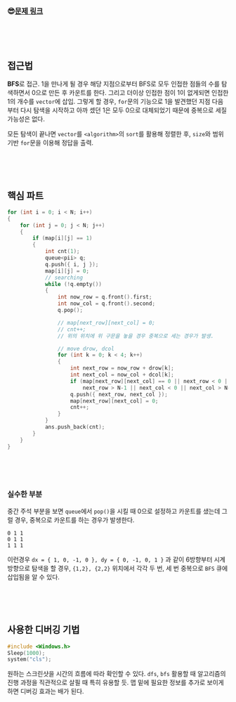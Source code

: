 

### &#128526;[문제 링크](https://www.acmicpc.net/problem/2667)

<br>

<br>

<br>

## 접근법

**BFS**로 접근. 1을 만나게 될 경우 해당 지점으로부터 BFS로 모두 인접한 점들의 수를 탐색하면서 0으로 만든 후 카운트를 한다. 그리고 더이상 인접한 점이 1이 없게되면 인접한 1의 개수를  `vector`에 삽입. 그렇게 할 경우, `for`문의 기능으로 1을 발견했던 지점 다음부터 다시 탐색을 시작하고 아까 셌던 1은 모두 0으로 대체되었기 때문에 중복으로 세질 가능성은 없다.

모든 탐색이 끝나면 `vector`를 `<algorithm>`의 `sort`를 활용해 정렬한 후, `size`와 범위기반 `for`문을 이용해 정답을 출력.

<br>

<br>

<br>

## 핵심 파트

```C++
for (int i = 0; i < N; i++)
{
    for (int j = 0; j < N; j++)
    {
        if (map[i][j] == 1)
        {
            int cnt(1);
            queue<pii> q;
            q.push({ i, j });
            map[i][j] = 0;
            // searching
            while (!q.empty())
            {
                int now_row = q.front().first;
                int now_col = q.front().second;
                q.pop();

                // map[next_row][next_col] = 0;
				// cnt++;
                // 위의 위치에 위 구문을 놓을 경우 중복으로 세는 경우가 발생.

                // move drow, dcol
                for (int k = 0; k < 4; k++) 
                {
                    int next_row = now_row + drow[k];
                    int next_col = now_col + dcol[k];
                    if (map[next_row][next_col] == 0 || next_row < 0 || 
                        next_row > N-1 || next_col < 0 || next_col > N-1) continue;
                    q.push({ next_row, next_col });
                    map[next_row][next_col] = 0;
                    cnt++;
                }
            }
            ans.push_back(cnt);
        }
    }
}
```

<br>

<br>

<br>

### 실수한 부분

중간 주석 부분을 보면 `queue`에서 `pop()`을 시킬 때 0으로 설정하고 카운트를 샜는데 그럴 경우, 중복으로 카운트를 하는 경우가 발생한다.

```
0 1 1
0 1 1
1 1 1
```

이런경우 `dx = { 1, 0, -1, 0 }, dy = { 0, -1, 0, 1 }` 과 같이 6방향부터 시계방향으로 탐색을 할 경우, `{1,2}, {2,2}` 위치에서 각각 두 번, 세 번 중복으로 `BFS` 큐에 삽입됨을 알 수 있다.

<br>

<br>

<br>

## 사용한 디버깅 기법

```c++
#include <Windows.h>
Sleep(1000);
system("cls");
```

원하는 스크린샷을 시간의 흐름에 따라 확인할 수 있다. `dfs`, `bfs` 활용할 때 알고리즘의 진행 과정을 직관적으로 살필 때 특히 유용할 듯. 맵 밑에 필요한 정보를 추가로 보이게 하면 디버깅 효과는 배가 된다.

<br>

<br>

<br>